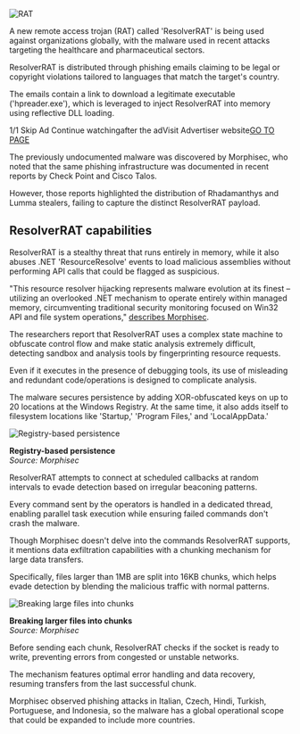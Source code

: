 ![RAT](https://www.bleepstatic.com/content/hl-images/2025/04/14/RAT.jpg)

A new remote access trojan (RAT) called 'ResolverRAT' is being used against organizations globally, with the malware used in recent attacks targeting the healthcare and pharmaceutical sectors.

ResolverRAT is distributed through phishing emails claiming to be legal or copyright violations tailored to languages that match the target's country.

The emails contain a link to download a legitimate executable ('hpreader.exe'), which is leveraged to inject ResolverRAT into memory using reflective DLL loading.

1/1 Skip Ad Continue watchingafter the adVisit Advertiser website[GO TO PAGE](#)

The previously undocumented malware was discovered by Morphisec, who noted that the same phishing infrastructure was documented in recent reports by Check Point and Cisco Talos.

However, those reports highlighted the distribution of Rhadamanthys and Lumma stealers, failing to capture the distinct ResolverRAT payload.

## ResolverRAT capabilities

ResolverRAT is a stealthy threat that runs entirely in memory, while it also abuses .NET 'ResourceResolve' events to load malicious assemblies without performing API calls that could be flagged as suspicious.

"This resource resolver hijacking represents malware evolution at its finest – utilizing an overlooked .NET mechanism to operate entirely within managed memory, circumventing traditional security monitoring focused on Win32 API and file system operations," [describes Morphisec](https://www.morphisec.com/blog/new-malware-variant-identified-resolverrat-enters-the-maze/).

The researchers report that ResolverRAT uses a complex state machine to obfuscate control flow and make static analysis extremely difficult, detecting sandbox and analysis tools by fingerprinting resource requests.

Even if it executes in the presence of debugging tools, its use of misleading and redundant code/operations is designed to complicate analysis.

The malware secures persistence by adding XOR-obfuscated keys on up to 20 locations at the Windows Registry. At the same time, it also adds itself to filesystem locations like 'Startup,' 'Program Files,' and 'LocalAppData.'

![Registry-based persistence](https://www.bleepstatic.com/images/news/u/1220909/2025/April/registry.jpg)

**Registry-based persistence**  
_Source: Morphisec_

ResolverRAT attempts to connect at scheduled callbacks at random intervals to evade detection based on irregular beaconing patterns.

Every command sent by the operators is handled in a dedicated thread, enabling parallel task execution while ensuring failed commands don't crash the malware.

Though Morphisec doesn't delve into the commands ResolverRAT supports, it mentions data exfiltration capabilities with a chunking mechanism for large data transfers.

Specifically, files larger than 1MB are split into 16KB chunks, which helps evade detection by blending the malicious traffic with normal patterns.

![Breaking large files into chunks](https://www.bleepstatic.com/images/news/u/1220909/2025/April/chunks.jpg)

**Breaking larger files into chunks**  
_Source: Morphisec_

Before sending each chunk, ResolverRAT checks if the socket is ready to write, preventing errors from congested or unstable networks.

The mechanism features optimal error handling and data recovery, resuming transfers from the last successful chunk.

Morphisec observed phishing attacks in Italian, Czech, Hindi, Turkish, Portuguese, and Indonesia, so the malware has a global operational scope that could be expanded to include more countries.